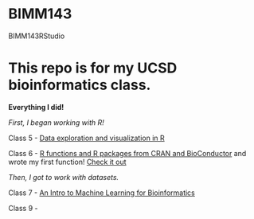 # BIMM143
BIMM143RStudio

# This repo is for my UCSD bioinformatics class. 

**Everything I did!**

*First, I began working with R!*

Class 5 - [Data exploration and visualization in R](https://github.com/Jawshoewaugh/BIMM143/blob/main/class05/class05quarto.qmd)

Class 6 - [R functions and R packages from CRAN and BioConductor](https://github.com/Jawshoewaugh/BIMM143/blob/main/class6/clas06.qmd)
and wrote my first function! [Check it out](https://github.com/Jawshoewaugh/BIMM143/blob/main/class06hw/class06hwpdf.qmd)

*Then, I got to work with datasets.*

Class 7 - [An Intro to Machine Learning for Bioinformatics](https://github.com/Jawshoewaugh/BIMM143/blob/main/class07/Class07Lab.qmd)

Class 9 - 


